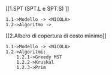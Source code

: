 [[1.SPT (SPT.L  e SPT.S) ]]
	
	1.1->Modello -> <NICOLA>
	1.2->Algoritmo -> 

[[2.Albero di copertura di costo minimo]]
	
	1.1->Modello -> <NICOLA>
	1.2->Algoritmi:
		1.2.1->Greedy MST
		1.2.2->Kruskal
		1.2.3->Prim